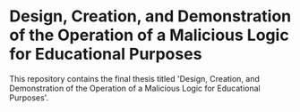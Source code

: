 # Design, Creation, and Demonstration of the Operation of a Malicious Logic for Educational Purposes
This repository contains the final thesis titled 'Design, Creation, and Demonstration of the Operation of a Malicious Logic for Educational Purposes'.
